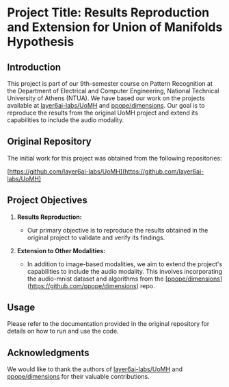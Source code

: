 # Project Title: Results Reproduction and Extension for Union of Manifolds Hypothesis

## Introduction

This project is part of our 9th-semester course on Pattern Recognition at the Department of Electrical and Computer Engineering, National Technical University of Athens (NTUA). We have based our work on the projects available at [layer6ai-labs/UoMH](https://github.com/layer6ai-labs/UoMH) and [ppope/dimensions](https://github.com/ppope/dimensions). Our goal is to reproduce the results from the original UoMH project and extend its capabilities to include the audio modality.

## Original Repository

The initial work for this project was obtained from the following repositories:

[https://github.com/layer6ai-labs/UoMH](https://github.com/layer6ai-labs/UoMH)

## Project Objectives

1. **Results Reproduction:**
   - Our primary objective is to reproduce the results obtained in the original project to validate and verify its findings.

2. **Extension to Other Modalities:**
   - In addition to image-based modalities, we aim to extend the project's capabilities to include the audio modality. This involves incorporating the audio-mnist dataset and algorithms from the [[ppope/dimensions](https://github.com/ppope/dimensions)](https://github.com/ppope/dimensions) repo.

## Usage

Please refer to the documentation provided in the original repository for details on how to run and use the code.

## Acknowledgments

We would like to thank the authors of [layer6ai-labs/UoMH](https://github.com/layer6ai-labs/UoMH) and [ppope/dimensions](https://github.com/ppope/dimensions) for their valuable contributions.
